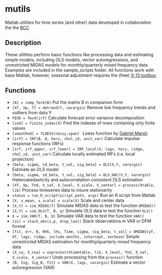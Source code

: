 # mutils

Matlab utilities for time series (and other) data developed in collaboration the the [BCC](www.bccprogramme.org)

## Description

These utilities perform basic functions like processing data and estimating simple models, including OLS models, vector autoregressions, and unrestricted MIDAS models for monthly/quarterly mixed frequency data. Examples are included in the sample\_scripts folder. All functions work with base Matlab, however, seasonal adjustment requires the (free) [X-13 toolbox](https://www.mathworks.com/matlabcentral/fileexchange/49120-x-13-toolbox-for-seasonal-filtering).

## Functions

- `[A] = comp_form(B)` Put the matrix B in companion form
- `[Xf, Xp, T] = detrend(Y, varargin)` Remove low frequency trends and outliers from data Y
- `FEVD = fevd(irf)` Calculate forecast error variance decomposition
- `[ind] = finite_index(X)` Find the indexes of rows containing only finite values
- `[smoothed] = fLOESS(noisy,span) ` Loess function by [Gabriel Marsh](https://ww2.mathworks.cn/matlabcentral/profile/authors/4257860)
- `[irf] = IRF(B, Q, horz, chol_id, unit_var)` Calculate impulse response functions (IRFs)
- `[irf, irf_upper, irf_lower] = IRF_local(X, lags, horz, ridge, chol_id, unit_var)` Calculate locally estimated IRFs (i.e. local projection)
- `[beta, sigma, sd_beta, t_val, sig_beta] = OLS(X,Y, varargin)` Estimate an OLS model
-  `[beta, sigma, sd_beta, t_val, sig_beta] = OLS_HAC(X,Y, varargin)` Heteroskedasticity and autocorrelation consistent OLS estimation
- `[Xf, Xp, Tnd, X_saf, X_level, X_scale, X_center] = process(Xtable, lib)` Process timeseries data to insure stationarity
- `status = run_R_script(script_path, args)` Run an R script from Matlab
- `[X, x_mean, x_scale] = scale(X)` Scale and center data
- `[X,Y] = sim_MIDAS(T)` Simulate MIDAS data to test the function `UMIDAS()`
- `[X,Y] = sim_OLS(T, B, q)` Simulate OLS data to test the function `OLS()`
- `X = sim_VAR(T, B, Q)` Simulate VAR data to test the function `VAR()`
- `[zz] = stack_obs(z,p, drop_last)` Stack observations in VAR or DFM format
- `[fit, err, B, RHS, lhs, Time, sigma, sig_beta, t_val] = UMIDAS(yf, Xf, lags, ridge, include_months, intercept, verbose)` Simple unrestricted MIDAS estimation for monthly/quarterly mixed frequency data
- `[X_sa, X_nsa] = unprocess(Xtimetable, lib, X_level, Tnd, X_saf, X_scale, X_center)` Undo processing from the `process()` function
- `[B, Sig, Sig_B, fit] = VAR(X, lags, varargin)` Estimate a vector autoregression (VAR)




